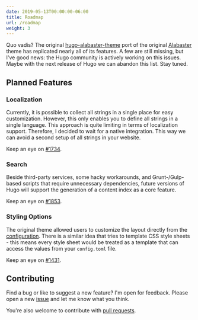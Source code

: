 ```yaml
---
date: 2019-05-13T00:00:00-06:00
title: Roadmap
url: /roadmap
weight: 3
---
```


Quo vadis? The original [hugo-alabaster-theme](https://github.com/digitalcraftsman/hugo-alabaster-theme) port of the original [Alabaster](https://github.com/bitprophet/alabaster) theme has replicated nearly all of its features. A few are still missing, but I've good news: the Hugo community is actively working on this issues. Maybe with the next release of Hugo we can abandon this list. Stay tuned.

## Planned Features

### Localization

Currently, it is possible to collect all strings in a single place for easy customization. However, this only enables you to define all strings in a single language. This approach is quite limiting in terms of localization support. Therefore, I decided to wait for a native integration. This way we can avoid a second setup of all strings in your website.

Keep an eye on [#1734](https://github.com/spf13/hugo/issues/1734).

### Search

Beside third-party services, some hacky workarounds, and Grunt-/Gulp-based scripts that require unnecessary dependencies, future versions of Hugo will support the generation of a content index as a core feature.

Keep an eye on [#1853](https://github.com/spf13/hugo/pull/1853).

### Styling Options

The original theme allowed users to customize the layout directly from the [configuration](https://github.com/bitprophet/alabaster#style-colors). There is a similar idea that tries to template CSS style sheets - this means every style sheet would be treated as a template that can access the values from your `config.toml` file.

Keep an eye on [#1431](https://github.com/spf13/hugo/pull/1431).

## Contributing

Find a bug or like to suggest a new feature? I'm open for feedback. Please open a new [issue](https://github.com/NickolasHKraus/alabaster-2/issues) and let me know what you think.

You're also welcome to contribute with [pull requests](https://github.com/NickolasHKraus/alabaster-2/pulls).
